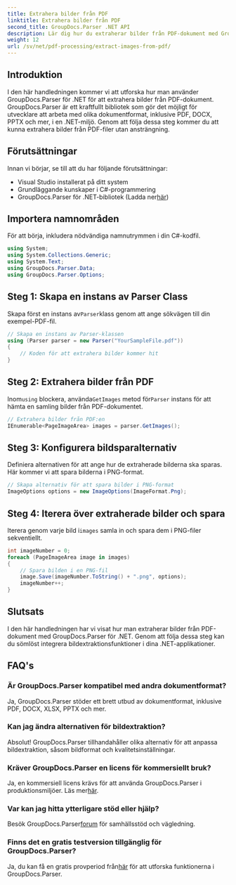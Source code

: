 ```yaml
---
title: Extrahera bilder från PDF
linktitle: Extrahera bilder från PDF
second_title: GroupDocs.Parser .NET API
description: Lär dig hur du extraherar bilder från PDF-dokument med GroupDocs.Parser för .NET. Steg-för-steg guide med kodexempel.
weight: 12
url: /sv/net/pdf-processing/extract-images-from-pdf/
---
```

## Introduktion
I den här handledningen kommer vi att utforska hur man använder GroupDocs.Parser för .NET för att extrahera bilder från PDF-dokument. GroupDocs.Parser är ett kraftfullt bibliotek som gör det möjligt för utvecklare att arbeta med olika dokumentformat, inklusive PDF, DOCX, PPTX och mer, i en .NET-miljö. Genom att följa dessa steg kommer du att kunna extrahera bilder från PDF-filer utan ansträngning.
## Förutsättningar
Innan vi börjar, se till att du har följande förutsättningar:
- Visual Studio installerat på ditt system
- Grundläggande kunskaper i C#-programmering
-  GroupDocs.Parser för .NET-bibliotek (Ladda ner[här](https://releases.groupdocs.com/parser/net/))

## Importera namnområden
För att börja, inkludera nödvändiga namnutrymmen i din C#-kodfil.
```csharp
using System;
using System.Collections.Generic;
using System.Text;
using GroupDocs.Parser.Data;
using GroupDocs.Parser.Options;
```
## Steg 1: Skapa en instans av Parser Class
 Skapa först en instans av`Parser`klass genom att ange sökvägen till din exempel-PDF-fil.
```csharp
// Skapa en instans av Parser-klassen
using (Parser parser = new Parser("YourSampleFile.pdf"))
{
    // Koden för att extrahera bilder kommer hit
}
```
## Steg 2: Extrahera bilder från PDF
 Inom`using` blockera, använda`GetImages` metod för`Parser` instans för att hämta en samling bilder från PDF-dokumentet.
```csharp
// Extrahera bilder från PDF:en
IEnumerable<PageImageArea> images = parser.GetImages();
```
## Steg 3: Konfigurera bildsparalternativ
Definiera alternativen för att ange hur de extraherade bilderna ska sparas. Här kommer vi att spara bilderna i PNG-format.
```csharp
// Skapa alternativ för att spara bilder i PNG-format
ImageOptions options = new ImageOptions(ImageFormat.Png);
```
## Steg 4: Iterera över extraherade bilder och spara
 Iterera genom varje bild i`images` samla in och spara dem i PNG-filer sekventiellt.
```csharp
int imageNumber = 0;
foreach (PageImageArea image in images)
{
    // Spara bilden i en PNG-fil
    image.Save(imageNumber.ToString() + ".png", options);
    imageNumber++;
}
```

## Slutsats
I den här handledningen har vi visat hur man extraherar bilder från PDF-dokument med GroupDocs.Parser för .NET. Genom att följa dessa steg kan du sömlöst integrera bildextraktionsfunktioner i dina .NET-applikationer.

## FAQ's
### Är GroupDocs.Parser kompatibel med andra dokumentformat?
Ja, GroupDocs.Parser stöder ett brett utbud av dokumentformat, inklusive PDF, DOCX, XLSX, PPTX och mer.
### Kan jag ändra alternativen för bildextraktion?
Absolut! GroupDocs.Parser tillhandahåller olika alternativ för att anpassa bildextraktion, såsom bildformat och kvalitetsinställningar.
### Kräver GroupDocs.Parser en licens för kommersiellt bruk?
 Ja, en kommersiell licens krävs för att använda GroupDocs.Parser i produktionsmiljöer. Läs mer[här](https://purchase.groupdocs.com/buy).
### Var kan jag hitta ytterligare stöd eller hjälp?
 Besök GroupDocs.Parser[forum](https://forum.groupdocs.com/c/parser/17) för samhällsstöd och vägledning.
### Finns det en gratis testversion tillgänglig för GroupDocs.Parser?
 Ja, du kan få en gratis provperiod från[här](https://releases.groupdocs.com/) för att utforska funktionerna i GroupDocs.Parser.